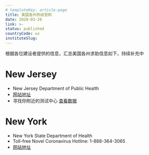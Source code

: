 ```yaml
---
# templateKey: article-page
title: 美国各州热线官网
date: 2020-03-28
link: >-
status: published
countryCode: us
instituteSlug:
---
```



根据各位建设者提供的信息，汇总美国各州求助信息如下，持续补充中

# New Jersey
- New Jersey Department of Public Health
- [网站地址](https://covid19.nj.gov/)
- 寻找你附近的测试中心 [查看数据](https://covid19.nj.gov/search.html?query=Testing+Centers+in+NJ)

# New York
- New York State Department of Health
- Toll-free Novel Coronavirus Hotline: 1-888-364-3065
- [网站地址](https://coronavirus.health.ny.gov/home)


